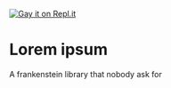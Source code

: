 [![Gay it on Repl.it](https://repl.it/badge/github/o7-Fire/Atomic-Library)](https://repl.it/github/o7-Fire/Atomic-Library)
# Lorem ipsum
A frankenstein library that nobody ask for
